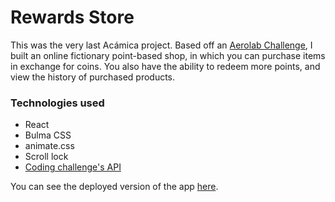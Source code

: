 # Rewards Store

This was the very last Acámica project. Based off an  [Aerolab Challenge](https://aerolab.co/), I built an online fictionary point-based shop, in which you can purchase items in exchange for coins. You also have the ability to redeem more points, and view the history of purchased products. 

### Technologies used

- React
- Bulma CSS
- animate.css
- Scroll lock
- [Coding challenge's API](https://aerolabchallenge.docs.apiary.io/#reference/0/points/post?console=1)



You can see the deployed version of the app [here](https://jesuslencina.github.io/rewards-store-2/).
